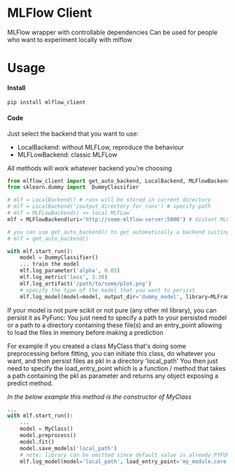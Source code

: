 # MLFlow Client
MLFlow wrapper with controllable dependencies
Can be used for people who want to experiment locally with mlflow 
# Usage
#### Install
```
pip install mlflow_client
```

#### Code
Just select the backend that you want to use:
- LocalBackend: without MLFLow, reproduce the behaviour
- MLFLowBackend: classic MLFLow

All methods will work whatever backend you're choosing
```python
from mlflow_client import get_auto_backend, LocalBackend, MLFlowBackend, MLFrameworks
from sklearn.dummy import  DummyClassifier

# mlf = LocalBackend() # runs will be stored in current directory
# mlf = LocalBackend('/output_directory_for_runs') # specify path
# mlf = MLFLowBackend() => local MLFLow
mlf = MLFlowBackend(uri='http://some-mlflow-server:5000') # distant MLFLow

# you can use get_auto_backend() to get automatically a backend suiting to your device
# mlf = get_auto_backend()

with mlf.start_run():
    model = DummyClassifier()
    ... train the model
    mlf.log_parameter('alpha', 0.05)
    mlf.log_metric('loss', 3.30)
    mlf.log_artifact('/path/to/some/plot.png')
    # specify the type of the model that you want to persist
    mlf.log_model(model=model, output_dir='dummy_model', library=MLFrameworks.SCIKIT_LEARN)
```

If your model is not pure scikit or not pure (any other ml library), you can persist it as PyFunc:
You just need to specify a path to your persisted model or a path to a directory containing these file(s) and an entry_point allowing to load the files in memory before making a prediction

For example if you created a class MyClass that's doing some preprocessing before fitting, you can initiate this class, do whatever you want, and then persist files as pkl in a directory 'local_path'
You then just need to specify the load_entry_point which is a function / method that takes a path containing the pkl as parameter and returns any object exposing a predict method.

*In the below example this method is the constructor of MyClass*
```python
... 
with mlf.start_run():
    ...
    model = MyClass()
    model.preprocess()
    model.fit()
    model.save_models('local_path')
    # note: library can be omitted since default value is already PYFUNC
    mlf.log_model(model='local_path', load_entry_point='my_module.core.MyClass', library=MLFrameworks.PYFUNC)
```
